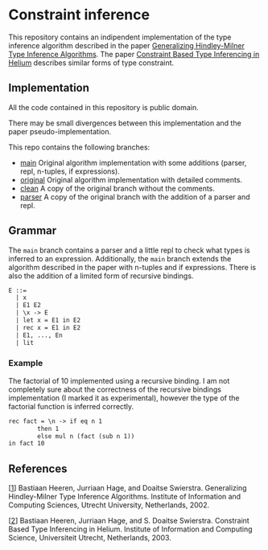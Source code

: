 # Constraint inference

This repository contains an indipendent implementation of the type
inference algorithm described in the paper
[Generalizing Hindley-Milner Type Inference Algorithms](#ref1).
The paper [Constraint Based Type Inferencing in Helium](#ref2) describes
similar forms of type constraint.

## Implementation

All the code contained in this repository is public domain.

There may be small divergences between this implementation and
the paper pseudo-implementation.

This repo contains the following branches:

- [main](https://github.com/bynect/constraint-inference/tree/main) Original algorithm implementation with some additions (parser, repl, n-tuples, if expressions).
- [original](https://github.com/bynect/constraint-inference/tree/original) Original algorithm implementation with detailed comments.
- [clean](https://github.com/bynect/constraint-inference/tree/clean) A copy of the original branch without the comments.
- [parser](https://github.com/bynect/constraint-inference/tree/parser) A copy of the original branch with the addition of a parser and repl.

## Grammar

The `main` branch contains a parser and a little repl to check what types is inferred to an expression.
Additionally, the `main` branch extends the algorithm described in the paper with n-tuples and if expressions.
There is also the addition of a limited form of recursive bindings.

```txt
E ::=
  | x
  | E1 E2
  | \x -> E
  | let x = E1 in E2
  | rec x = E1 in E2
  | E1, ..., En
  | lit
```

### Example

The factorial of 10 implemented using a recursive binding.
I am not completely sure about the correctness of the recursive bindings implementation (I marked it as experimental),
however the type of the factorial function is inferred correctly.

```txt
rec fact = \n -> if eq n 1
		then 1
		else mul n (fact (sub n 1))
in fact 10
```

## References

[<a id="ref1">[1][paper-1]</a>] Bastiaan Heeren, Jurriaan Hage, and Doaitse Swierstra.
Generalizing Hindley-Milner Type Inference Algorithms. Institute of Information and Computing Sciences,
Utrecht University, Netherlands, 2002.

[<a id="ref2">[2][paper-2]</a>] Bastiaan Heeren, Jurriaan Hage, and S. Doaitse Swierstra.
Constraint Based Type Inferencing in Helium. Institute of Information and Computing Science,
Universiteit Utrecht, Netherlands, 2003.

[paper-1]: http://www.cs.uu.nl/research/techreps/repo/CS-2002/2002-031.pdf
[paper-2]: http://www.open.ou.nl/bhr/heeren-cp03.pdf
